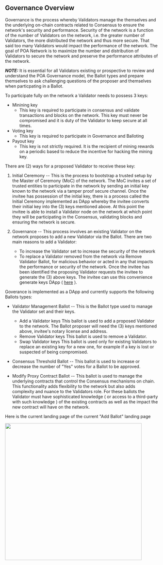## Governance Overview

Governance is the process whereby Validators manage the themselves and the underlying on-chain contracts related to Consensus to ensure the network's security and performance.  Security of the network is a function of the number of Validators on the network, i.e. the greater number of Validators, the more distributed the network and thus more secure.  That said too many Validators would impact the performance of the network.  The goal of POA Network is to maximize the number and distribution of Validators to secure the network and preserve the performance attributes of the network.

_**NOTE:**_  It is essential for all Validators existing or prospective to review and understand the POA Governance model, the Ballot types and prepare themselves to ask challenging questions of the proposer and themselves when particpating in a Ballot.

To participate fully on the network a Validator needs to possess 3 keys:

* Minining key
     * This key is required to participate in consensus and validate transactions and blocks on the network.  This key must never be compromised and it is duty of the Validator to keep secure at all times.
* Voting key
     * This key is required to participate in Governance and Balloting
* Payout key
    * This key is not strictly required. It is the recipient of mining rewards on a periodic based to reduce the incentive for hacking the mining key.

There are (2) ways for a proposed Validator to receive these key:
1. Initial Ceremony -- 
This is the process to bootstrap a trusted setup by the Master of Ceremony (MoC) of the network.  The MoC invites a set of trusted entities to participate in the network by sending an initial key known to the network via a tamper proof secure channel.  Once the invitee has possession of the initial key, there is a process called the Initial Ceremony implemented as DApp whereby the invitee converts their initial key into the (3) keys mentioned above.  At this point the invitee is able to install a Validator node on the network at which point they will be participating in the Consensus, validating blocks and ensuring the network is secure.

2. Governance -- 
This process involves an existing Validator on the network proposes to add a new Validator via the Ballot.  There are two main reasons to add a Validator:
    * To increase the Validator set to increase the security of the network
    * To replace a Validator removed from the network via Remove Validator Ballot, for malicious behavior or acted in any that impacts the performance or security of the network.  Once the invitee has been identified the proposing Validator requests the invitee to generate the (3) above keys.  The invitee can use this convenience generate keys DApp ( [here](https://ceremony.poa.network/#just-generate-keys) ).

Goverance is implemented as a DApp and currently supports the following Ballots types:

* Validator Management Ballot --
This is the Ballot type used to manage the Validator set and their keys.
   * Add a Validator keys
     This ballot is used to add a proposed Validator to the network.  The Ballot proposer will need the (3) keys mentioned above, invitee's notary license and address. 
   * Remove Validator keys
     This ballot is used to remove a Validator.
   * Swap Validator keys 
     This ballot is used only for existing Validators to replace an existing key for a new one, for example if a key is lost or suspected of being compromised.
   
* Consensus Threshold Ballot --
  This ballot is used to increase or decrease the number of "Yes" votes for a Ballot to be approved.

* Modify Proxy Contract Ballot --
  This ballot is used to manage the underlying contracts that control the Consensus mechanisms on chain.  This functionality adds flexibility to the network but also adds complexity and nuance to the Validators role.  For these ballots the Validator must have sophisticated knowledge ( or access to a third-party with such knowledge ) of the existing contracts as well as the impact the new contract will have on the network.


Here is the current landing page of the current "Add Ballot" landing page 

<img src="https://github.com/poanetwork/wiki/blob/master/assets/imgs/governance-add-ballot-page.png" height="450">
